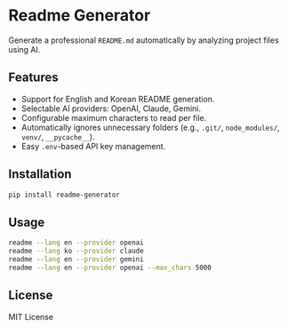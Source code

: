 # Readme Generator

Generate a professional `README.md` automatically by analyzing project files using AI.

## Features

- Support for English and Korean README generation.
- Selectable AI providers: OpenAI, Claude, Gemini.
- Configurable maximum characters to read per file.
- Automatically ignores unnecessary folders (e.g., `.git/`, `node_modules/`, `venv/`, `__pycache__`).
- Easy `.env`-based API key management.

## Installation

```bash
pip install readme-generator
```


## Usage

```bash
readme --lang en --provider openai
readme --lang ko --provider claude
readme --lang en --provider gemini
readme --lang en --provider openai --max_chars 5000
```

## License

MIT License